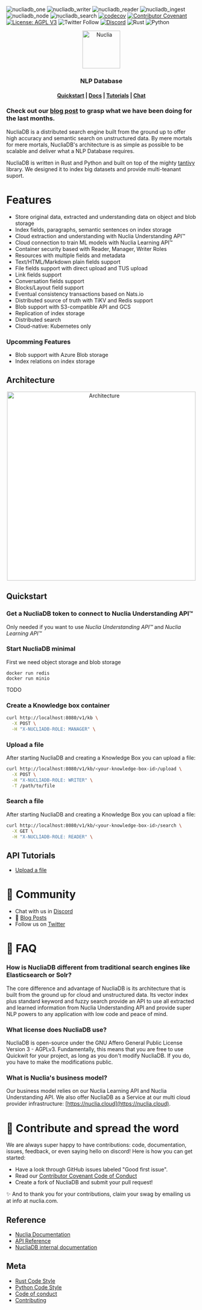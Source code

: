 ![nucliadb_one](https://github.com/nuclia/nucliadb/actions/workflows/nucliadb_one.yml/badge.svg)
![nucliadb_writer](https://github.com/nuclia/nucliadb/actions/workflows/nucliadb_writer.yml/badge.svg)
![nucliadb_reader](https://github.com/nuclia/nucliadb/actions/workflows/nucliadb_reader.yml/badge.svg)
![nucliadb_ingest](https://github.com/nuclia/nucliadb/actions/workflows/nucliadb_ingest.yml/badge.svg)
![nucliadb_node](https://github.com/nuclia/nucliadb/actions/workflows/nucliadb_node.yml/badge.svg)
![nucliadb_search](https://github.com/nuclia/nucliadb/actions/workflows/nucliadb_search.yml/badge.svg)
[![codecov](https://codecov.io/gh/nuclia/nucliadb/branch/main/graph/badge.svg?token=06SRGAV5SS)](https://codecov.io/gh/nuclia/nucliadb)
[![Contributor Covenant](https://img.shields.io/badge/Contributor%20Covenant-2.0-4baaaa.svg)](CODE_OF_CONDUCT.md)
[![License: AGPL V3](https://img.shields.io/badge/license-AGPL%20V3-blue)](LICENCE.md)
![Twitter Follow](https://img.shields.io/twitter/follow/nuclia_?color=%231DA1F2&logo=Twitter&style=plastic)
[![Discord](https://img.shields.io/discord/911636727150575649?logo=Discord&logoColor=%23FFFFFF&style=plastic)](https://discord.gg/6wMQ8a3bHX)
![Rust](https://img.shields.io/badge/Rust-black?logo=rust&style=plastic)
![Python](https://img.shields.io/badge/Python-black?logo=python&style=plastic)

<p align="center">
  <img src="docs/assets/images/nuclia_db_positiu.svg" alt="Nuclia" height="100">
</p>
<h3 align="center">NLP Database</h3>

<h4 align="center">
  <a href="docs/getting-started/quickstart">Quickstart</a> |
  <a href="docs/">Docs</a> |
  <a href="docs/tutorials">Tutorials</a> |
  <a href="https://discord.gg/W6RKm2Vnhq">Chat</a>
</h4>

### Check out our [blog post](https://nuclia.com/building-nuclia/first-release/) to grasp what we have been doing for the last months.

NucliaDB is a distributed search engine built from the ground up to offer high accuracy and semantic search on unstructured data. By mere mortals for mere mortals, NucliaDB's architecture is as simple as possible to be scalable and deliver what a NLP Database requires.

NucliaDB is written in Rust and Python and built on top of the mighty [tantivy](https://github.com/quickwit-oss/tantivy) library. We designed it to index big datasets and provide multi-teanant suport.

# Features

- Store original data, extracted and understanding data on object and blob storage
- Index fields, paragraphs, semantic sentences on index storage
- Cloud extraction and understanding with Nuclia Understanding API™
- Cloud connection to train ML models with Nuclia Learning API™
- Container security based with Reader, Manager, Writer Roles
- Resources with multiple fields and metadata
- Text/HTML/Markdown plain fields support
- File fields support with direct upload and TUS upload
- Link fields support
- Conversation fields support
- Blocks/Layout field support
- Eventual consistency transactions based on Nats.io
- Distributed source of truth with TiKV and Redis support
- Blob support with S3-compatible API and GCS
- Replication of index storage
- Distributed search
- Cloud-native: Kubernetes only

### Upcomming Features

- Blob support with Azure Blob storage
- Index relations on index storage

## Architecture

<p align="center">
  <img src="docs/assets/images/arquitecture.svg" alt="Architecture" width="500px" style="background-color: #fff">
</p>

## Quickstart

### Get a NucliaDB token to connect to Nuclia Understanding API™

Only needed if you want to use _Nuclia Understanding API™_ and _Nuclia Learning API™_

### Start NucliaDB minimal

First we need object storage and blob storage

```
docker run redis
docker run minio
```

TODO

### Create a Knowledge box container

```bash
curl http://localhost:8080/v1/kb \
  -X POST \
  -H "X-NUCLIADB-ROLE: MANAGER" \
```

### Upload a file

After starting NucliaDB and creating a Knowledge Box you can upload a file:

```bash
curl http://localhost:8080/v1/kb/<your-knowledge-box-id>/upload \
  -X POST \
  -H "X-NUCLIADB-ROLE: WRITER" \
  -T /path/to/file
```

### Search a file

After starting NucliaDB and creating a Knowledge Box you can upload a file:

```bash
curl http://localhost:8080/v1/kb/<your-knowledge-box-id>/search \
  -X GET \
  -H "X-NUCLIADB-ROLE: READER" \
```

## API Tutorials

- [Upload a file](https://docs.nuclia.dev/docs/quick-start/push)

# 💬 Community

- Chat with us in [Discord][discord]
- 📝 [Blog Posts](blogs)
- Follow us on [Twitter][twitter]

# 🙋 FAQ

### How is NucliaDB different from traditional search engines like Elasticsearch or Solr?

The core difference and advantage of NucliaDB is its architecture that is built from the ground up for cloud and unstructured data. Its vector index plus standard keyword and fuzzy search provide an API to use all extracted and learned information from Nuclia Understanding API and provide super NLP powers to any application with low code and peace of mind.

### What license does NucliaDB use?

NucliaDB is open-source under the GNU Affero General Public License Version 3 - AGPLv3. Fundamentally, this means that you are free to use Quickwit for your project, as long as you don't modify NucliaDB. If you do, you have to make the modifications public.

### What is Nuclia's business model?

Our business model relies on our Nuclia Learning API and Nuclia Understanding API. We also offer NucliaDB as a Service at our multi cloud provider infrastructure: [https://nuclia.cloud](https://nuclia.cloud).

# 🤝 Contribute and spread the word

We are always super happy to have contributions: code, documentation, issues, feedback, or even saying hello on discord! Here is how you can get started:

- Have a look through GitHub issues labeled "Good first issue".
- Read our [Contributor Covenant Code of Conduct](CODE_OF_CONDUCT.md)
- Create a fork of NucliaDB and submit your pull request!

✨ And to thank you for your contributions, claim your swag by emailing us at info at nuclia.com.

## Reference

- [Nuclia Documentation](https://docs.nuclia.dev/)
- [API Reference](https://docs.nuclia.dev/docs/api)
- [NucliaDB internal documentation](docs/internal/)

## Meta

- [Rust Code Style](CODE_STYLE_RUST.md)
- [Python Code Style](CODE_STYLE_PYTHON.md)
- [Code of conduct](CODE_OF_CONDUCT.md)
- [Contributing](CONTRIBUTING.md)

[website]: https://nuclia.com/
[cloud]: https://nuclia.cloud/
[twitter]: https://twitter.com/nuclia_
[discord]: https://discord.gg/6wMQ8a3bHX
[blogs]: https://nuclia.com/blog
